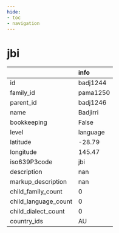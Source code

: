 ```yaml
---
hide:
- toc
- navigation
---
```

# jbi
|                      | info     |
|:---------------------|:---------|
| id                   | badj1244 |
| family_id            | pama1250 |
| parent_id            | badj1246 |
| name                 | Badjirri |
| bookkeeping          | False    |
| level                | language |
| latitude             | -28.79   |
| longitude            | 145.47   |
| iso639P3code         | jbi      |
| description          | nan      |
| markup_description   | nan      |
| child_family_count   | 0        |
| child_language_count | 0        |
| child_dialect_count  | 0        |
| country_ids          | AU       |